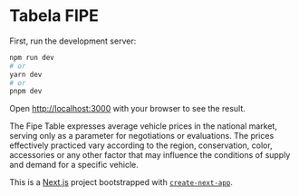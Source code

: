 # Tabela FIPE

First, run the development server:

```bash
npm run dev
# or
yarn dev
# or
pnpm dev
```

Open [http://localhost:3000](http://localhost:3000) with your browser to see the result.

The Fipe Table expresses average vehicle prices in the national market, serving only as a parameter for negotiations or evaluations. The prices effectively practiced vary according to the region, conservation, color, accessories or any other factor that may influence the conditions of supply and demand for a specific vehicle.

This is a [Next.js](https://nextjs.org/) project bootstrapped with [`create-next-app`](https://github.com/vercel/next.js/tree/canary/packages/create-next-app).
